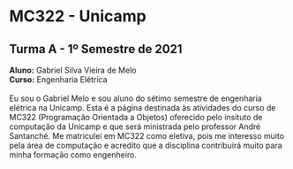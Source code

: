 # MC322 - Unicamp 
## Turma A - 1º Semestre de 2021
**Aluno:** Gabriel Silva Vieira de Melo <br>
**Curso:** Engenharia Elétrica <br>
<br>
Eu sou o Gabriel Melo e sou aluno do sétimo semestre de engenharia elétrica na Unicamp.  Esta é a página destinada às atividades do curso de MC322 (Programação Orientada a Objetos) oferecido pelo insituto de computação da Unicamp e que será ministrada pelo professor André Santanché. Me matriculei em MC322 como eletiva, pois me interesso muito pela área de computação e acredito que a disciplina contribuirá muito para minha formação como engenheiro.

